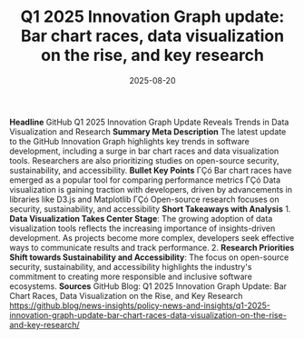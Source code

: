 ﻿---
title: 'Q1 2025 Innovation Graph update: Bar chart races, data visualization on the
  rise, and key research'
date: '2025-08-20'
category: Markets
summary: ''
slug: q1 2025 innovation graph update bar chart races data visuali
source_urls:
- https://github.blog/news-insights/policy-news-and-insights/q1-2025-innovation-graph-update-bar-chart-races-data-visualization-on-the-rise-and-key-research/
seo:
  title: 'Q1 2025 Innovation Graph update: Bar chart races, data visualization on
    the rise, and key research | Hash n Hedge'
  description: ''
  keywords:
  - news
  - markets
  - brief
---

**Headline**  GitHub Q1 2025 Innovation Graph Update Reveals Trends in Data Visualization and Research  **Summary Meta Description** The latest update to the GitHub Innovation Graph highlights key trends in software development, including a surge in bar chart races and data visualization tools. Researchers are also prioritizing studies on open-source security, sustainability, and accessibility.  **Bullet Key Points**  ΓÇó Bar chart races have emerged as a popular tool for comparing performance metrics ΓÇó Data visualization is gaining traction with developers, driven by advancements in libraries like D3.js and Matplotlib ΓÇó Open-source research focuses on security, sustainability, and accessibility  **Short Takeaways with Analysis**  1. **Data Visualization Takes Center Stage**: The growing adoption of data visualization tools reflects the increasing importance of insights-driven development. As projects become more complex, developers seek effective ways to communicate results and track performance. 2. **Research Priorities Shift towards Sustainability and Accessibility**: The focus on open-source security, sustainability, and accessibility highlights the industry's commitment to creating more responsible and inclusive software ecosystems.  **Sources**  GitHub Blog: Q1 2025 Innovation Graph Update: Bar Chart Races, Data Visualization on the Rise, and Key Research https://github.blog/news-insights/policy-news-and-insights/q1-2025-innovation-graph-update-bar-chart-races-data-visualization-on-the-rise-and-key-research/ 
